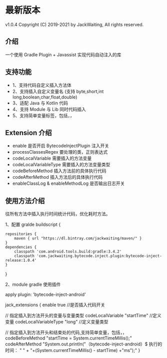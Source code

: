 # 最新版本
v1.0.4
Copyright (C) 2019-2021 by JackWaiting, All rights reserved.

## 介绍

一个使用 Gradle Plugin + Javassist 实现代码自动注入的库

## 支持功能
- 1、支持代码自定义插入方法体
- 2、支持插入自定义变量名 (支持 byte,short,int long,boolean,char,float,double)
- 3、适配 Java 与 Kotlin 代码
- 4、支持 Module 与 Lib 同时代码插入
- 5、支持简单变量标签，包括<class-name>，<simple-class-name>，<method-name>

## Extension 介绍

- enable 是否开启 BytecodeInjectPlugin 注入开关
- processClassesRegex 要处理的类，正则表达式
- codeLocalVariable 需要插入的方法变量
- codeLocalVariableType 需要插入的方法变量类型
- codeBeforeMethod 插入方法前的具体执行代码
- codeAfterMethod 插入方法后的具体执行代码
- enableClassLog & enableMethodLog 是否输出日志开关

## 使用方法介绍

往所有方法中插入执行时间统计代码，优化耗时方法。

1、配置 gralde 
buildscript {

    repositories {
        maven { url "https://dl.bintray.com/jackwaiting/maven/" }
    }
    dependencies {
        classpath 'com.android.tools.build:gradle:3.4.2'
        classpath 'com.jackwaiting.bytecode.inject.plugin:bytecode-inject-release:1.0.4'
    }
}

2、module gradle 使用插件

apply plugin: 'bytecode-inject-android'

jack_extensions {
  enable true  //是否插入代码开关

  // 指定插入到方法开头的变量与变量类型
  codeLocalVariable "startTime"  //定义变量
  codeLocalVariableType "long" //定义变量类型

  // 指定插入到方法开头和结束处的代码,支持简单变量，包括<class-name>，<simple-class-name>，<method-name>
  codeBeforeMethod "startTime = System.currentTimeMillis();"
  codeAfterMethod "System.out.println(\"（bytecode-inject-android）<class-name>\$<method-name> 执行的时间： \" " +
          "+(System.currentTimeMillis() - startTime) +\"ms\");"
}
